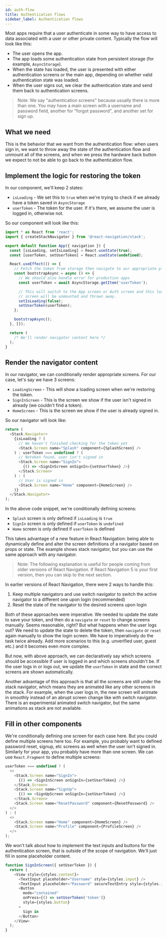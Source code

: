 ```yaml
---
id: auth-flow
title: Authentication flows
sidebar_label: Authentication flows
---
```


Most apps require that a user authenticate in some way to have access to data associated with a user or other private content. Typically the flow will look like this:

- The user opens the app.
- The app loads some authentication state from persistent storage (for example, `AsyncStorage`).
- When the state has loaded, the user is presented with either authentication screens or the main app, depending on whether valid authentication state was loaded.
- When the user signs out, we clear the authentication state and send them back to authentication screens.

> Note: We say "authentication screens" because usually there is more than one. You may have a main screen with a username and password field, another for "forgot password", and another set for sign up.

## What we need

This is the behavior that we want from the authentication flow: when users sign in, we want to throw away the state of the authentication flow and unmount all of the screens, and when we press the hardware back button we expect to not be able to go back to the authentication flow.

## Implement the logic for restoring the token

In our component, we'll keep 2 states:

- `isLoading` - We set this to `true` when we're trying to check if we already have a token saved in `AsyncStorage`
- `userToken` - The token for the user. If it's there, we assume the user is logged in, otherwise not.

So our component will look like this:

```js
import * as React from 'react';
import { createStackNavigator } from '@react-navigation/stack';

export default function App({ navigation }) {
  const [isLoading, setIsLoading] = React.useState(true);
  const [userToken, setUserToken] = React.useState(undefined);

  React.useEffect(() => {
    // Fetch the token from storage then navigate to our appropriate place
    const bootstrapAsync = async () => {
      // We should also handle error for production apps
      const userToken = await AsyncStorage.getItem('userToken');

      // This will switch to the App screen or Auth screen and this loading
      // screen will be unmounted and thrown away.
      setIsLoading(false);
      setUserToken(userToken);
    };

    bootstrapAsync();
  }, []);

  return (
    /* We'll render navigator content here */
  );
}
```

## Render the navigator content

In our navigator, we can conditionally render appropriate screens. For our case, let's say we have 3 screens:

- `LoadingScreen` - This will show a loading screen when we're restoring the token.
- `SignInScreen` - This is the screen we show if the user isn't signed in already (we couldn't find a token).
- `HomeScreen` - This is the screen we show if the user is already signed in.

So our navigator will look like:

```js
return (
  <Stack.Navigator>
    {isLoading ? (
      // We haven't finished checking for the token yet
      <Stack.Screen name="Splash" component={SplashScreen} />
    ) : userToken === undefined ? (
      // Notoken found, user isn't signed in
      <Stack.Screen name="SignIn">
        {() => <SignInScreen onSignIn={setUserToken} />}
      </Stack.Screen>
    ) : (
      // User is signed in
      <Stack.Screen name="Home" component={HomeScreen} />
    )}
  </Stack.Navigator>
);
```

In the above code snippet, we're conditionally defining screens:

- `Splash` screen is only defined if `isLoading` is `true`
- `SignIn` screen is only defined if `userToken` is `undefined`
- `Home` screen is only defined if `userToken` is defined

This takes advantage of a new feature in React Navigation: being able to dynamically define and alter the screen definitions of a navigator based on props or state. The example shows stack navigator, but you can use the same approach with any navigator.

> Note: The following explanation is useful for people coming from older versions of React Navigation. If React Navigation 5 is your first version, then you can skip to the next section.

In earlier versions of React Navigation, there were 2 ways to handle this:

1. Keep multiple navigators and use switch navigator to switch the active navigator to a different one upon login (recommended)
2. Reset the state of the navigator to the desired screens upon login

Both of these approaches were imperative. We needed to update the state to save your token, and then do a `navigate` or `reset` to change screens manually. Seems reasonable, right? But what happens when the user logs out? We need to update the state to delete the token, then `navigate` or `reset` again manually to show the login screen. We have to imperatively do the task twice already. Add more scenarios to this (e.g. unverified user, guest etc.) and it becomes even more complex.

But now, with above approach, we can declaratively say which screens should be accessible if user is logged in and which screens shouldn't be. If the user logs in or logs out, we update the `userToken` in state and the correct screens are shown automatically.

Another advantage of this approach is that all the screens are still under the stack navigator, which means they are animated like any other screens in the stack. For example, when the user logs in, the new screen will animate in smoothly instead of an abrupt screen change like with switch navigator. There is an experimental animated switch navigator, but the same animations as stack are not available.

## Fill in other components

We're conditionally defining one screen for each case here. But you could define multiple screens here too. For example, you probably want to defined password reset, signup, etc screens as well when the user isn't signed in. Similarly for your app, you probably have more than one screen. We can use `React.Fragment` to define multiple screens:

```js
userToken === undefined ? (
  <>
    <Stack.Screen name="SignIn">
      {() => <SignInScreen onSignIn={setUserToken} />}
    </Stack.Screen>
    <Stack.Screen name="SignUp">
      {() => <SignUpScreen onSignIn={setUserToken} />}
    </Stack.Screen>
    <Stack.Screen name="ResetPassword" component={ResetPassword} />
  </>
) : (
  <>
    <Stack.Screen name="Home" component={HomeScreen} />
    <Stack.Screen name="Profile" component={ProfileScreen} />
  </>
);
```

We won't talk about how to implement the text inputs and buttons for the authentication screen, that is outside of the scope of navigation. We'll just fill in some placeholder content.

```js
function SignInScreen({ setUserToken }) {
  return (
    <View style={styles.content}>
      <TextInput placeholder="Username" style={styles.input} />
      <TextInput placeholder="Password" secureTextEntry style={styles.input} />
      <Button
        mode="contained"
        onPress={() => setUserToken('token')}
        style={styles.button}
      >
        Sign in
      </Button>
    </View>
  );
}
```

